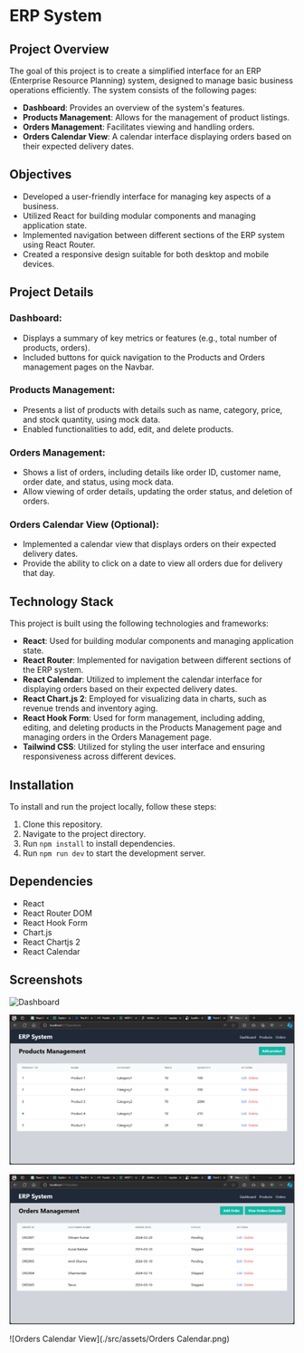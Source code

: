 # ERP System

## Project Overview

The goal of this project is to create a simplified interface for an ERP (Enterprise Resource Planning) system, designed to manage basic business operations efficiently. The system consists of the following pages:

- **Dashboard**: Provides an overview of the system's features.
- **Products Management**: Allows for the management of product listings.
- **Orders Management**: Facilitates viewing and handling orders.
- **Orders Calendar View**: A calendar interface displaying orders based on their expected delivery dates.

## Objectives

- Developed a user-friendly interface for managing key aspects of a business.
- Utilized React for building modular components and managing application state.
- Implemented navigation between different sections of the ERP system using React Router.
- Created a responsive design suitable for both desktop and mobile devices.

##  Project Details

### Dashboard:

- Displays a summary of key metrics or features (e.g., total number of products, orders).
- Included buttons for quick navigation to the Products and Orders management pages on the Navbar.

### Products Management:

- Presents a list of products with details such as name, category, price, and stock quantity, using mock data.
- Enabled functionalities to add, edit, and delete products.

### Orders Management:

- Shows a list of orders, including details like order ID, customer name, order date, and status, using mock data.
- Allow viewing of order details, updating the order status, and deletion of orders.

### Orders Calendar View (Optional):

- Implemented a calendar view that displays orders on their expected delivery dates.
- Provide the ability to click on a date to view all orders due for delivery that day.

## Technology Stack

This project is built using the following technologies and frameworks:

- **React**: Used for building modular components and managing application state.
- **React Router**: Implemented for navigation between different sections of the ERP system.
- **React Calendar**: Utilized to implement the calendar interface for displaying orders based on their expected delivery dates.
- **React Chart.js 2**: Employed for visualizing data in charts, such as revenue trends and inventory aging.
- **React Hook Form**: Used for form management, including adding, editing, and deleting products in the Products Management page and managing orders in the Orders Management page.
- **Tailwind CSS**: Utilized for styling the user interface and ensuring responsiveness across different devices.

## Installation

To install and run the project locally, follow these steps:

1. Clone this repository.
2. Navigate to the project directory.
3. Run `npm install` to install dependencies.
4. Run `npm run dev` to start the development server.

## Dependencies

- React
- React Router DOM
- React Hook Form
- Chart.js
- React Chartjs 2
- React Calendar

## Screenshots

![Dashboard](./src/assets/Dashboard.png)

![Products Management](./src/assets/Products.png)

![Orders Management](./src/assets/Orders.png)

![Orders Calendar View](./src/assets/Orders Calendar.png)
